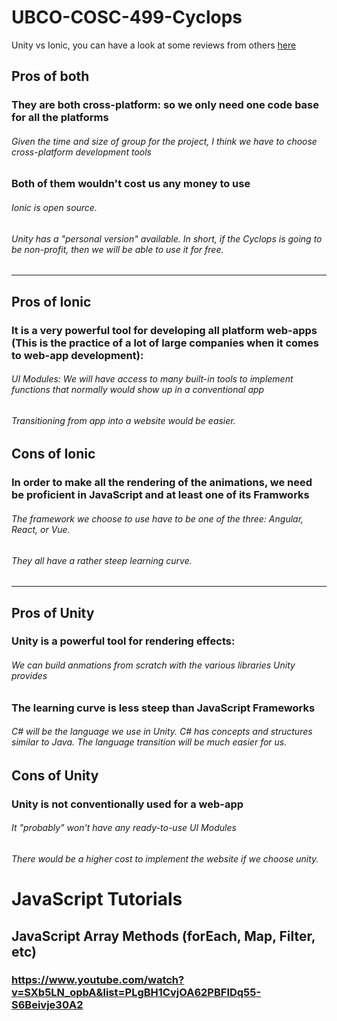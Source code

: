 # UBCO-COSC-499-Cyclops
Unity vs Ionic, you can have a look at some reviews from others [here](https://www.g2.com/compare/ionic-vs-unity)

## Pros of both
### They are both cross-platform: so we only need one code base for all the platforms
###### Given the time and size of group for the project, I think we have to choose cross-platform development tools
  
### Both of them wouldn't cost us any money to use
###### Ionic is open source.
###### Unity has a "personal version" available. In short, if the Cyclops is going to be non-profit, then we will be able to use it for free.
---
## Pros of Ionic
### It is a very powerful tool for developing all platform web-apps (This is the practice of a lot of large companies when it comes to web-app development):
###### UI Modules: We will have access to many built-in tools to implement functions that normally would show up in a conventional app
###### Transitioning from app into a website would be easier.

## Cons of Ionic
### In order to make all the rendering of the animations, we need be proficient in JavaScript and at least one of its Framworks
###### The framework we choose to use have to be one of the three: Angular, React, or Vue. 
###### They all have a rather steep learning curve.
---
## Pros of Unity
### Unity is a powerful tool for rendering effects:
###### We can build anmations from scratch with the various libraries Unity provides
### The learning curve is less steep than JavaScript Frameworks
###### C# will be the language we use in Unity. C# has concepts and structures similar to Java. The language transition will be much easier for us.

## Cons of Unity
### Unity is not conventionally used for a web-app
###### It "probably" won't have any ready-to-use UI Modules
###### There would be a higher cost to implement the website if we choose unity.

# JavaScript Tutorials
## JavaScript Array Methods (forEach, Map, Filter, etc)
### https://www.youtube.com/watch?v=SXb5LN_opbA&list=PLgBH1CvjOA62PBFIDq55-S6Beivje30A2
